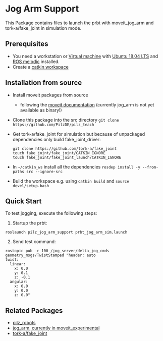 # Jog Arm Support
This Package contains files to launch the prbt with moveit_jog_arm and tork-a/fake_joint in simulation mode.

## Prerequisites
- You need a workstation or [Virtual machine](https://en.wikipedia.org/wiki/Virtual_machine) with [Ubuntu 18.04 LTS](http://releases.ubuntu.com/releases/18.04/) and [ROS melodic](http://wiki.ros.org/melodic) installed.
- Create a [catkin workspace](http://wiki.ros.org/catkin/Tutorials/create_a_workspace)

## Installation from source
- Install moveit packages from source
  - following the [moveit documentation](https://moveit.ros.org/install/source/)
    (currently jog_arm is not yet available as binary!)

- Clone this package into the src directory `git clone https://github.com/PilzDE/pilz_teach` 

- Get tork-a/fake_joint for simulation but because of unpackaged dependencies only build fake_joint_driver:

  ```shell script
  git clone https://github.com/tork-a/fake_joint
  touch fake_joint/fake_joint/CATKIN_IGNORE
  touch fake_joint/fake_joint_launch/CATKIN_IGNORE
  ```

- In `~/catkin_ws` install all the dependencies `rosdep install -y --from-paths src --ignore-src`

- Build the workspace e.g. using `catkin build` and `source devel/setup.bash`

## Quick Start
To test jogging, execute the following steps:

1. Startup the prbt: 
```
roslaunch pilz_jog_arm_support prbt_jog_arm_sim.launch
```

2. Send test command:
```shell script
rostopic pub -r 100 /jog_server/delta_jog_cmds geometry_msgs/TwistStamped "header: auto
twist:
  linear:
    x: 0.0
    y: 0.1
    z: -0.1
  angular:
    x: 0.0
    y: 0.0
    z: 0.0"
```


## Related Packages
* [pilz_robots](http://wiki.ros.org/pilz_robots)
* [jog_arm, currently in moveit_experimental](https://github.com/ros-planning/moveit)
* [tork-a/fake_joint](https://github.com/tork-a/fake_joint)

